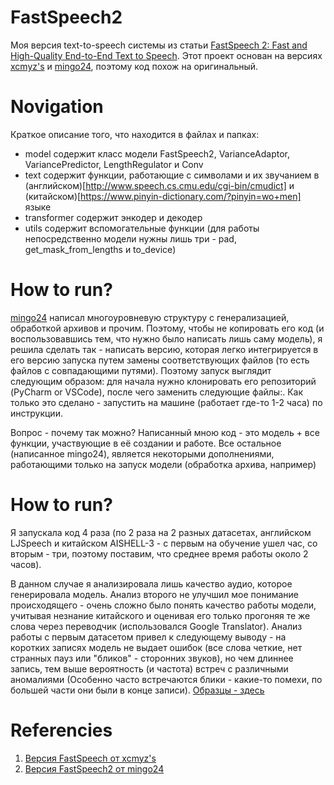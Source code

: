 # FastSpeech2
Моя версия text-to-speech системы из статьи [FastSpeech 2: Fast and High-Quality End-to-End Text to Speech](https://github.com/xcmyz/FastSpeech). Этот проект основан на версиях [xcmyz's](https://github.com/xcmyz/FastSpeech) и [mingo24](https://github.com/ming024/FastSpeech2/tree/d4e79eb52e8b01d24703b2dfc0385544092958f3), поэтому код похож на оригинальный.

# Novigation
Краткое описание того, что находится в файлах и папках:
- model содержит класс модели FastSpeech2, VarianceAdaptor, VariancePredictor, LengthRegulator и Conv
- text содержит функции, работающие с символами и их звучанием в (английском)[http://www.speech.cs.cmu.edu/cgi-bin/cmudict] и (китайском)[https://www.pinyin-dictionary.com/?pinyin=wo+men] языке
- transformer содержит энкодер и декодер
- utils содержит вспомогательные функции (для работы непосредственно модели нужны лишь три - pad, get_mask_from_lengths и to_device) 


# How to run?

[mingo24](https://github.com/ming024/FastSpeech2/tree/d4e79eb52e8b01d24703b2dfc0385544092958f3) написал многоуровневую структуру с генерализацией, обработкой архивов и прочим. Поэтому, чтобы не копировать его код (и воспользовавшись тем, что нужно было написать лишь саму модель), я решила сделать так - написать версию, которая легко интегрируется в его версию запуска путем замены соответствующих файлов (то есть файлов с совпадающими путями). Поэтому запуск выглядит следующим образом: для начала нужно клонировать его репозиторий (PyCharm or VSCode), после чего заменить следующие файлы:. Как только это сделано - запустить на машине (работает где-то 1-2 часа) по инструкции.

Вопрос - почему так можно?
Написанный мною код - это модель + все функции, участвующие в её создании и работе. Все остальное (написанное mingo24), является некоторыми дополнениями, работающими только на запуск модели (обработка архива, например)

# How to run?
Я запускала код 4 раза (по 2 раза на 2 разных датасетах, английском LJSpeech и китайском AISHELL-3 - с первым на обучение ушел час, со вторым - три, поэтому поставим, что среднее время работы около 2 часов). 

В данном случае я анализировала лишь качество аудио, которое генерировала модель. Анализ второго не улучшил мое понимание происходящего - очень сложно было понять качество работы модели, учитывая незнание китайского и оценивая его только прогоняя те же слова через переводчик (использовался Google Translator). Анализ работы с первым датасетом привел к следующему выводу - на коротких записях модель не выдает ошибок (все слова четкие, нет странных пауз или "бликов" - сторонних звуков), но чем длиннее запись, тем выше вероятность (и частота) встреч с различными аномалиями (Особенно часто встречаются блики - какие-то помехи, по большей части они были в конце записи). [Образцы - здесь](https://drive.google.com/drive/u/0/folders/1hRo3W0j7qF-Zjk0uzK7rv1fac9ysqplQ)



# Referencies
1) [Версия FastSpeech от xcmyz's](https://github.com/xcmyz/FastSpeech)
2) [Версия FastSpeech2 от mingo24](https://github.com/ming024/FastSpeech2/tree/d4e79eb52e8b01d24703b2dfc0385544092958f3)
